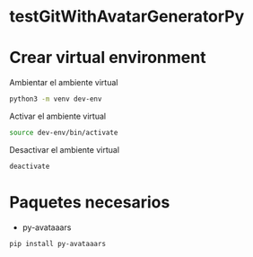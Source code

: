 # testGitWithAvatarGeneratorPy

# Crear virtual environment

Ambientar el ambiente virtual
```bash
python3 -m venv dev-env
```

Activar el ambiente virtual
```bash
source dev-env/bin/activate
```

Desactivar el ambiente virtual
```bash
deactivate
```

# Paquetes necesarios

- py-avataaars

```
pip install py-avataaars
```

